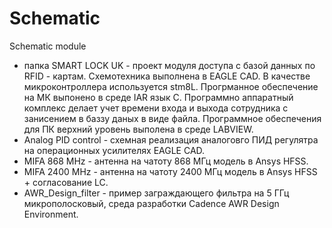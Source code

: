 # Schematic
Schematic module
- папка SMART LOCK UK - проект модуля доступа с базой данных по RFID - картам. Схемотехника выполнена в EAGLE CAD. В качестве микроконтроллера используется stm8L. Прогрманное обеспечение на МК выпонено в среде IAR язык С. Программно аппаратный комплекс делает учет времени входа и выхода сотрудника с занисением в баззу даных в виде файла. Программное обеспечения для ПК верхний уровень выполена в среде LABVIEW.
- Analog PID control - схемная реализация аналоговго ПИД регулятра на операционных усилителях EAGLE CAD.
- MIFA 868 MHz - антенна на чатоту 868 МГц модель в Ansys HFSS. 
- MIFA 2400 MHz - антенна на чатоту 2400 МГц модель в Ansys HFSS + согласование LC.
- AWR_Design_filter - пример заграждающего фильтра на 5 ГГц микрополосковый, среда разработки Cadence AWR Design Environment. 